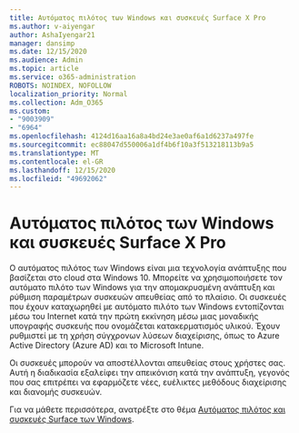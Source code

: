 ```yaml
---
title: Αυτόματος πιλότος των Windows και συσκευές Surface X Pro
ms.author: v-aiyengar
author: AshaIyengar21
manager: dansimp
ms.date: 12/15/2020
ms.audience: Admin
ms.topic: article
ms.service: o365-administration
ROBOTS: NOINDEX, NOFOLLOW
localization_priority: Normal
ms.collection: Adm_O365
ms.custom:
- "9003909"
- "6964"
ms.openlocfilehash: 4124d16aa16a8a4bd24e3ae0af6a1d6237a497fe
ms.sourcegitcommit: ec88047d550006a1df4b6f10a3f513218113b9a5
ms.translationtype: MT
ms.contentlocale: el-GR
ms.lasthandoff: 12/15/2020
ms.locfileid: "49692062"
---
```

# <a name="windows-autopilot-and-surface-x-pro-devices"></a>Αυτόματος πιλότος των Windows και συσκευές Surface X Pro

Ο αυτόματος πιλότος των Windows είναι μια τεχνολογία ανάπτυξης που βασίζεται στο cloud στα Windows 10. Μπορείτε να χρησιμοποιήσετε τον αυτόματο πιλότο των Windows για την απομακρυσμένη ανάπτυξη και ρύθμιση παραμέτρων συσκευών απευθείας από το πλαίσιο. Οι συσκευές που έχουν καταχωρηθεί με αυτόματο πιλότο των Windows εντοπίζονται μέσω του Internet κατά την πρώτη εκκίνηση μέσω μιας μοναδικής υπογραφής συσκευής που ονομάζεται κατακερματισμός υλικού. Έχουν ρυθμιστεί με τη χρήση σύγχρονων λύσεων διαχείρισης, όπως το Azure Active Directory (Azure AD) και το Microsoft Intune.

Οι συσκευές μπορούν να αποστέλλονται απευθείας στους χρήστες σας. Αυτή η διαδικασία εξαλείφει την απεικόνιση κατά την ανάπτυξη, γεγονός που σας επιτρέπει να εφαρμόζετε νέες, ευέλικτες μεθόδους διαχείρισης και διανομής συσκευών.

Για να μάθετε περισσότερα, ανατρέξτε στο θέμα [Αυτόματος πιλότος και συσκευές Surface των Windows](https://go.microsoft.com/fwlink/?linkid=2135712).
